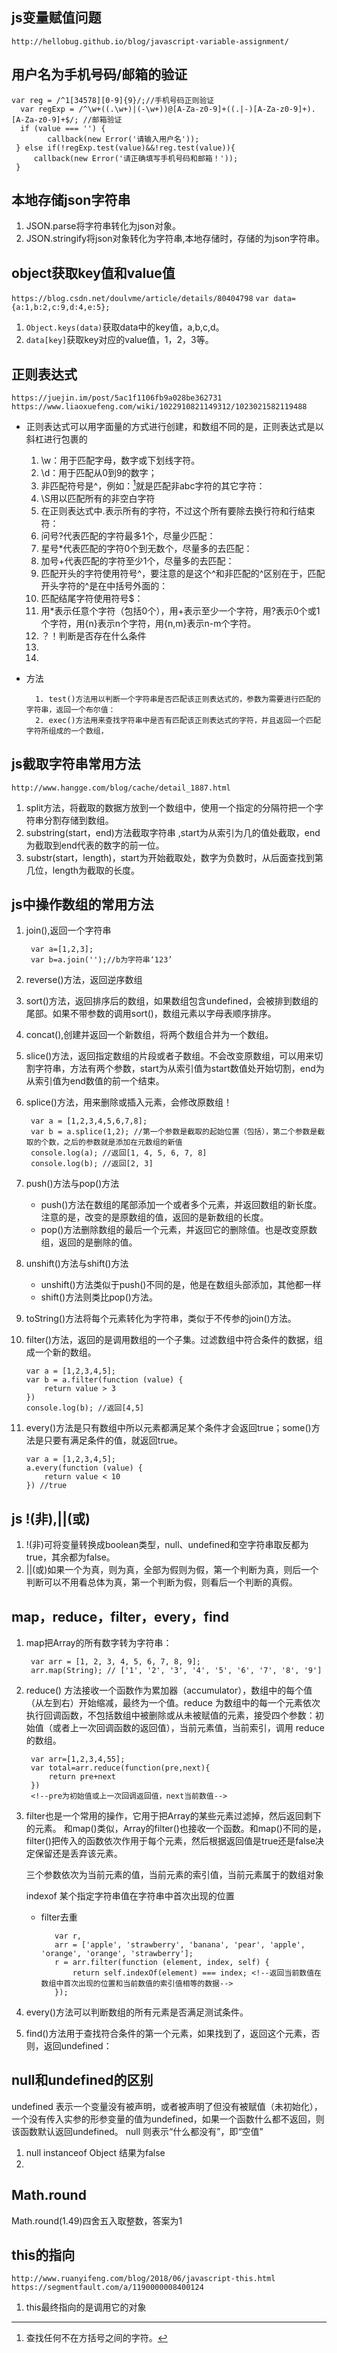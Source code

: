 ## js变量赋值问题
`http://hellobug.github.io/blog/javascript-variable-assignment/`

## 用户名为手机号码/邮箱的验证

	var reg = /^1[34578][0-9]{9}/;//手机号码正则验证
      var regExp = /^\w+((.\w+)|(-\w+))@[A-Za-z0-9]+((.|-)[A-Za-z0-9]+).[A-Za-z0-9]+$/; //邮箱验证
      if (value === '') {
        	callback(new Error('请输入用户名'));
   	 } else if(!regExp.test(value)&&!reg.test(value)){
       	 callback(new Error('请正确填写手机号码和邮箱！'));
   	 }

## 本地存储json字符串
1. JSON.parse将字符串转化为json对象。
2. JSON.stringify将json对象转化为字符串,本地存储时，存储的为json字符串。

## object获取key值和value值
`https://blog.csdn.net/doulvme/article/details/80404798`
  `var data={a:1,b:2,c:9,d:4,e:5};`

1. `Object.keys(data)`获取data中的key值，a,b,c,d。
2. `data[key]`获取key对应的value值，1，2，3等。

## 正则表达式
   `https://juejin.im/post/5ac1f1106fb9a028be362731`
   `https://www.liaoxuefeng.com/wiki/1022910821149312/1023021582119488`
   
   * 正则表达式可以用字面量的方式进行创建，和数组不同的是，正则表达式是以斜杠进行包裹的
   
		1. \w：用于匹配字母，数字或下划线字符。
		2. \d：用于匹配从0到9的数字；
		3. 非匹配符号是^，例如：[^abc]就是匹配非abc字符的其它字符：
		4. \S用以匹配所有的非空白字符
		5. 在正则表达式中.表示所有的字符，不过这个所有要除去换行符和行结束符：
		6. 问号?代表匹配的字符最多1个，尽量少匹配：
		7. 星号*代表匹配的字符0个到无数个，尽量多的去匹配：
		8. 加号+代表匹配的字符至少1个，尽量多的去匹配：
		9. 匹配开头的字符使用符号^，要注意的是这个^和非匹配的^区别在于，匹配开头字符的^是在中括号外面的：
		10. 匹配结尾字符使用符号$：
		11. 用*表示任意个字符（包括0个），用+表示至少一个字符，用?表示0个或1个字符，用{n}表示n个字符，用{n,m}表示n-m个字符。
		12. ？！判断是否存在什么条件
		13. [abc]:查找方括号之间的任何字符。
		14. [^abc]:查找任何不在方括号之间的字符。 
		
* 方法

		1. test()方法用以判断一个字符串是否匹配该正则表达式的，参数为需要进行匹配的字符串，返回一个布尔值：	
		2. exec()方法用来查找字符串中是否有匹配该正则表达式的字符，并且返回一个匹配字符所组成的一个数组，	

		
		
		
## js截取字符串常用方法
`http://www.hangge.com/blog/cache/detail_1887.html`

1. split方法，将截取的数据方放到一个数组中，使用一个指定的分隔符把一个字符串分割存储到数组。
2. substring(start，end)方法截取字符串	,start为从索引为几的值处截取，end为截取到end代表的数字的前一位。
3. substr(start，length)，start为开始截取处，数字为负数时，从后面查找到第几位，length为截取的长度。 	


## js中操作数组的常用方法
1. join(),返回一个字符串
   
        var a=[1,2,3];
        var b=a.join('');//b为字符串‘123’
   
2. reverse()方法，返回逆序数组
3. sort()方法，返回排序后的数组，如果数组包含undefined，会被排到数组的尾部。如果不带参数的调用sort()，数组元素以字母表顺序排序。
4. concat(),创建并返回一个新数组，将两个数组合并为一个数组。
5. slice()方法，返回指定数组的片段或者子数组。不会改变原数组，可以用来切割字符串，方法有两个参数，start为从索引值为start数值处开始切割，end为从索引值为end数值的前一个结束。
6. splice()方法，用来删除或插入元素，会修改原数组！
 
    	var a = [1,2,3,4,5,6,7,8];     
		var b = a.splice(1,2); //第一个参数是截取的起始位置（包括），第二个参数是截取的个数，之后的参数就是添加在元数组的新值		             
		console.log(a); //返回[1, 4, 5, 6, 7, 8]
		console.log(b); //返回[2, 3]

7. push()方法与pop()方法
	* push()方法在数组的尾部添加一个或者多个元素，并返回数组的新长度。注意的是，改变的是原数组的值，返回的是新数组的长度。
	* pop()方法删除数组的最后一个元素，并返回它的删除值。也是改变原数组，返回的是删除的值。
8. unshift()方法与shift()方法
	* unshift()方法类似于push()不同的是，他是在数组头部添加，其他都一样
	* shift()方法则类比pop()方法。
9. toString()方法将每个元素转化为字符串，类似于不传参的join()方法。
10. filter()方法，返回的是调用数组的一个子集。过滤数组中符合条件的数据，组成一个新的数组。
   
 		var a = [1,2,3,4,5];    
		var b = a.filter(function (value) {
		    return value > 3
		})             
		console.log(b); //返回[4,5]	
			
11. every()方法是只有数组中所以元素都满足某个条件才会返回true；some()方法是只要有满足条件的值，就返回true。
   
		var a = [1,2,3,4,5];          
		a.every(function (value) {
		    return value < 10
		}) //true		
		
		
## js !(非),||(或)
1. !(非)可将变量转换成boolean类型，null、undefined和空字符串取反都为true，其余都为false。
2. ||(或)如果一个为真，则为真，全部为假则为假，第一个判断为真，则后一个判断可以不用看总体为真，第一个判断为假，则看后一个判断的真假。
		

## map，reduce，filter，every，find
1. map把Array的所有数字转为字符串：

        var arr = [1, 2, 3, 4, 5, 6, 7, 8, 9];
		arr.map(String); // ['1', '2', '3', '4', '5', '6', '7', '8', '9']
		
2. reduce() 方法接收一个函数作为累加器（accumulator），数组中的每个值（从左到右）开始缩减，最终为一个值。reduce 为数组中的每一个元素依次执行回调函数，不包括数组中被删除或从未被赋值的元素，接受四个参数：初始值（或者上一次回调函数的返回值），当前元素值，当前索引，调用 reduce 的数组。

		var arr=[1,2,3,4,55];
		var total=arr.reduce(function(pre,next){
			return pre+next
		})
		<!--pre为初始值或上一次回调返回值，next当前数值-->

3. filter也是一个常用的操作，它用于把Array的某些元素过滤掉，然后返回剩下的元素。
和map()类似，Array的filter()也接收一个函数。和map()不同的是，filter()把传入的函数依次作用于每个元素，然后根据返回值是true还是false决定保留还是丢弃该元素。

	三个参数依次为当前元素的值，当前元素的索引值，当前元素属于的数组对象
	
	indexof 某个指定字符串值在字符串中首次出现的位置

   * filter去重
   
		    var r,
		    arr = ['apple', 'strawberry', 'banana', 'pear', 'apple', 'orange', 'orange', 'strawberry'];
		    r = arr.filter(function (element, index, self) {
			    return self.indexOf(element) === index; <!--返回当前数值在数组中首次出现的位置和当前数值的索引值相等的数据-->
			});

4. every()方法可以判断数组的所有元素是否满足测试条件。
5. find()方法用于查找符合条件的第一个元素，如果找到了，返回这个元素，否则，返回undefined：

## null和undefined的区别
undefined 表示一个变量没有被声明，或者被声明了但没有被赋值（未初始化），一个没有传入实参的形参变量的值为undefined，如果一个函数什么都不返回，则该函数默认返回undefined。 null 则表示“什么都没有”，即“空值”

1. null instanceof Object 结果为false
2. 

## Math.round

Math.round(1.49)四舍五入取整数，答案为1
  

## this的指向
`http://www.ruanyifeng.com/blog/2018/06/javascript-this.html`
`https://segmentfault.com/a/1190000008400124`

1. this最终指向的是调用它的对象

		
